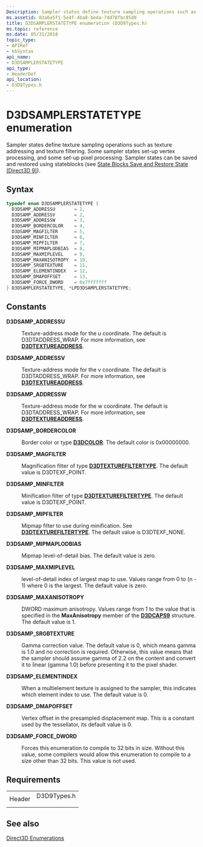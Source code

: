 ```yaml
---
Description: Sampler states define texture sampling operations such as texture addressing and texture filtering.
ms.assetid: 03a6a5f1-5e4f-4ba8-be4a-74d78fbc85d0
title: D3DSAMPLERSTATETYPE enumeration (D3D9Types.h)
ms.topic: reference
ms.date: 05/31/2018
topic_type: 
- APIRef
- kbSyntax
api_name: 
- D3DSAMPLERSTATETYPE
api_type: 
- HeaderDef
api_location: 
- D3D9Types.h
---
```


# D3DSAMPLERSTATETYPE enumeration

Sampler states define texture sampling operations such as texture addressing and texture filtering. Some sampler states set-up vertex processing, and some set-up pixel processing. Sampler states can be saved and restored using stateblocks (see [State Blocks Save and Restore State (Direct3D 9)](state-blocks-save-and-restore-state.md)).

## Syntax


```C++
typedef enum D3DSAMPLERSTATETYPE { 
  D3DSAMP_ADDRESSU       = 1,
  D3DSAMP_ADDRESSV       = 2,
  D3DSAMP_ADDRESSW       = 3,
  D3DSAMP_BORDERCOLOR    = 4,
  D3DSAMP_MAGFILTER      = 5,
  D3DSAMP_MINFILTER      = 6,
  D3DSAMP_MIPFILTER      = 7,
  D3DSAMP_MIPMAPLODBIAS  = 8,
  D3DSAMP_MAXMIPLEVEL    = 9,
  D3DSAMP_MAXANISOTROPY  = 10,
  D3DSAMP_SRGBTEXTURE    = 11,
  D3DSAMP_ELEMENTINDEX   = 12,
  D3DSAMP_DMAPOFFSET     = 13,
  D3DSAMP_FORCE_DWORD    = 0x7fffffff
} D3DSAMPLERSTATETYPE, *LPD3DSAMPLERSTATETYPE;
```



## Constants

<dl> <dt>

<span id="D3DSAMP_ADDRESSU"></span><span id="d3dsamp_addressu"></span>**D3DSAMP\_ADDRESSU**
</dt> <dd>

Texture-address mode for the u coordinate. The default is D3DTADDRESS\_WRAP. For more information, see [**D3DTEXTUREADDRESS**](https://msdn.microsoft.com/library/Bb172614(v=VS.85).aspx).

</dd> <dt>

<span id="D3DSAMP_ADDRESSV"></span><span id="d3dsamp_addressv"></span>**D3DSAMP\_ADDRESSV**
</dt> <dd>

Texture-address mode for the v coordinate. The default is D3DTADDRESS\_WRAP. For more information, see [**D3DTEXTUREADDRESS**](https://msdn.microsoft.com/library/Bb172614(v=VS.85).aspx).

</dd> <dt>

<span id="D3DSAMP_ADDRESSW"></span><span id="d3dsamp_addressw"></span>**D3DSAMP\_ADDRESSW**
</dt> <dd>

Texture-address mode for the w coordinate. The default is D3DTADDRESS\_WRAP. For more information, see [**D3DTEXTUREADDRESS**](https://msdn.microsoft.com/library/Bb172614(v=VS.85).aspx).

</dd> <dt>

<span id="D3DSAMP_BORDERCOLOR"></span><span id="d3dsamp_bordercolor"></span>**D3DSAMP\_BORDERCOLOR**
</dt> <dd>

Border color or type [**D3DCOLOR**](d3dcolor.md). The default color is 0x00000000.

</dd> <dt>

<span id="D3DSAMP_MAGFILTER"></span><span id="d3dsamp_magfilter"></span>**D3DSAMP\_MAGFILTER**
</dt> <dd>

Magnification filter of type [**D3DTEXTUREFILTERTYPE**](https://msdn.microsoft.com/library/Bb172615(v=VS.85).aspx). The default value is D3DTEXF\_POINT.

</dd> <dt>

<span id="D3DSAMP_MINFILTER"></span><span id="d3dsamp_minfilter"></span>**D3DSAMP\_MINFILTER**
</dt> <dd>

Minification filter of type [**D3DTEXTUREFILTERTYPE**](https://msdn.microsoft.com/library/Bb172615(v=VS.85).aspx). The default value is D3DTEXF\_POINT.

</dd> <dt>

<span id="D3DSAMP_MIPFILTER"></span><span id="d3dsamp_mipfilter"></span>**D3DSAMP\_MIPFILTER**
</dt> <dd>

Mipmap filter to use during minification. See [**D3DTEXTUREFILTERTYPE**](https://msdn.microsoft.com/library/Bb172615(v=VS.85).aspx). The default value is D3DTEXF\_NONE.

</dd> <dt>

<span id="D3DSAMP_MIPMAPLODBIAS"></span><span id="d3dsamp_mipmaplodbias"></span>**D3DSAMP\_MIPMAPLODBIAS**
</dt> <dd>

Mipmap level-of-detail bias. The default value is zero.

</dd> <dt>

<span id="D3DSAMP_MAXMIPLEVEL"></span><span id="d3dsamp_maxmiplevel"></span>**D3DSAMP\_MAXMIPLEVEL**
</dt> <dd>

level-of-detail index of largest map to use. Values range from 0 to (n - 1) where 0 is the largest. The default value is zero.

</dd> <dt>

<span id="D3DSAMP_MAXANISOTROPY"></span><span id="d3dsamp_maxanisotropy"></span>**D3DSAMP\_MAXANISOTROPY**
</dt> <dd>

DWORD maximum anisotropy. Values range from 1 to the value that is specified in the **MaxAnisotropy** member of the [**D3DCAPS9**](/windows/desktop/api/D3D9Caps/ns-d3d9caps-d3dcaps9) structure. The default value is 1.

</dd> <dt>

<span id="D3DSAMP_SRGBTEXTURE"></span><span id="d3dsamp_srgbtexture"></span>**D3DSAMP\_SRGBTEXTURE**
</dt> <dd>

Gamma correction value. The default value is 0, which means gamma is 1.0 and no correction is required. Otherwise, this value means that the sampler should assume gamma of 2.2 on the content and convert it to linear (gamma 1.0) before presenting it to the pixel shader.

</dd> <dt>

<span id="D3DSAMP_ELEMENTINDEX"></span><span id="d3dsamp_elementindex"></span>**D3DSAMP\_ELEMENTINDEX**
</dt> <dd>

When a multielement texture is assigned to the sampler, this indicates which element index to use. The default value is 0.

</dd> <dt>

<span id="D3DSAMP_DMAPOFFSET"></span><span id="d3dsamp_dmapoffset"></span>**D3DSAMP\_DMAPOFFSET**
</dt> <dd>

Vertex offset in the presampled displacement map. This is a constant used by the tessellator, its default value is 0.

</dd> <dt>

<span id="D3DSAMP_FORCE_DWORD"></span><span id="d3dsamp_force_dword"></span>**D3DSAMP\_FORCE\_DWORD**
</dt> <dd>

Forces this enumeration to compile to 32 bits in size. Without this value, some compilers would allow this enumeration to compile to a size other than 32 bits. This value is not used.

</dd> </dl>

## Requirements



|                   |                                                                                        |
|-------------------|----------------------------------------------------------------------------------------|
| Header<br/> | <dl> <dt>D3D9Types.h</dt> </dl> |



## See also

<dl> <dt>

[Direct3D Enumerations](dx9-graphics-reference-d3d-enums.md)
</dt> </dl>

 

 




